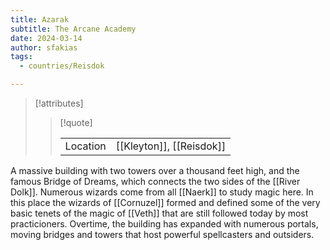 ```yaml
---
title: Azarak
subtitle: The Arcane Academy
date: 2024-03-14
author: sfakias
tags:
  - countries/Reisdok

---
```

> [!attributes]
> 
> > [!quote]
> >
> > | | |
> > | --- | --- |
> > | Location | [[Kleyton]], [[Reisdok]] |

A massive building with two towers over a thousand feet high, and the famous Bridge of Dreams, which connects the two sides of the [[River Dolk]]. Numerous wizards come from all [[Naerk]] to study magic here. In this place the wizards of [[Cornuzel]] formed and defined some of the very basic tenets of the magic of [[Veth]] that are still followed today by most practicioners. Overtime, the building has expanded with numerous portals, moving bridges and towers that host powerful spellcasters and outsiders.